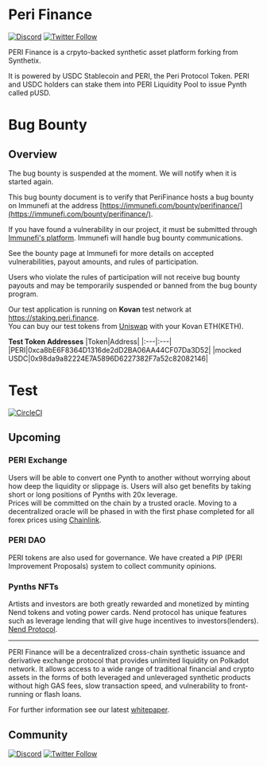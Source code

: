 # Peri Finance

[![Discord](https://img.shields.io/discord/818411536900030486.svg?color=768AD4&label=discord&logo=https%3A%2F%2Fdiscordapp.com%2Fassets%2F8c9701b98ad4372b58f13fd9f65f966e.svg)](https://discord.com/channels/818411536900030486/)
[![Twitter Follow](https://img.shields.io/twitter/follow/PERIFinance.svg?label=PERIfinance&style=social)](https://twitter.com/PERIfinance)

PERI Finance is a crpyto-backed synthetic asset platform forking from Synthetix.

It is powered by USDC Stablecoin and PERI, the Peri Protocol Token. PERI and USDC holders can stake them into PERI Liquidity Pool to issue Pynth called pUSD.

# Bug Bounty

## Overview

The bug bounty is suspended at the moment. We will notify when it is started again.

This bug bounty document is to verify that PeriFinance hosts a bug bounty on Immunefi at the address [https://immunefi.com/bounty/perifinance/](https://immunefi.com/bounty/perifinance/).

If you have found a vulnerability in our project, it must be submitted through [Immunefi's platform](https://immunefi.com/). Immunefi will handle bug bounty communications.

See the bounty page at Immunefi for more details on accepted vulnerabilities, payout amounts, and rules of participation.

Users who violate the rules of participation will not receive bug bounty payouts and may be temporarily suspended or banned from the bug bounty program.  

Our test application is running on **Kovan** test network at https://staking.peri.finance.  
You can buy our test tokens from [Uniswap](https://app.uniswap.org/#/swap?use=V2) with your Kovan ETH(KETH).  

**Test Token Addresses**
|Token|Address|
|:---|:---|
|PERI|0xca8bE6F8364D1316de2dD2BA06AA44CF07Da3D52|
|mocked USDC|0x98da9a82224E7A5896D6227382F7a52c82082146|

# Test

[![CircleCI](https://circleci.com/gh/perifinance/peri-finance.svg?style=svg)](https://circleci.com/gh/perifinance/peri-finance)

## Upcoming

### PERI Exchange

Users will be able to convert one Pynth to another without worrying about how deep the liquidity or slippage is. Users will also get benefits by taking short or long positions of Pynths with 20x leverage.  
Prices will be committed on the chain by a trusted oracle. Moving to a decentralized oracle will be phased in with the first phase completed for all forex prices using [Chainlink](https://feeds.chain.link/).

### PERI DAO

PERI tokens are also used for governance. We have created a PIP (PERI Improvement Proposals) system to collect community opinions.

### Pynths NFTs

Artists and investors are both greatly rewarded and monetized by minting Nend tokens and voting power cards. Nend protocol has unique features such as leverage lending that will give huge incentives to investors(lenders). 
[Nend Protocol](https://nendfi.com).

---

PERI Finance will be a decentralized cross-chain synthetic issuance and derivative exchange protocol that provides unlimited liquidity on Polkadot network. It allows access to a wide range of traditional financial and crypto assets in the forms of both leveraged and unleveraged synthetic products without high GAS fees, slow transaction speed, and vulnerability to front-running or flash loans.

For further information see our latest [whitepaper](<http://test.peri.finance/file/Peri%20Whitepaper%20(EN)%20v0.9.pdf>).

## Community

[![Discord](https://img.shields.io/discord/818411536900030486.svg?color=768AD4&label=discord&logo=https%3A%2F%2Fdiscordapp.com%2Fassets%2F8c9701b98ad4372b58f13fd9f65f966e.svg)](https://discord.com/channels/818411536900030486/) [![Twitter Follow](https://img.shields.io/twitter/follow/PERIFinance.svg?label=PERIfinance&style=social)](https://twitter.com/PERIfinance)
